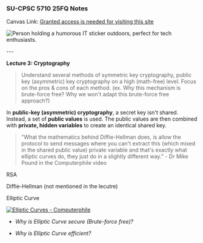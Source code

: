 ### **SU-CPSC 5710 25FQ Notes**

Canvas Link: [Granted access is needed for visiting this site](https://seattleu.instructure.com/courses/1623416)

![Person holding a humorous IT sticker outdoors, perfect for tech enthusiasts.](https://images.pexels.com/photos/11035465/pexels-photo-11035465.jpeg)

\---

**Lecture 3: Cryptography**

> Understand several methods of symmetric key cryptography, public key (asymmetric) key cryptography on a high (math-free) level. Focus on the pros & cons of each method. (ex. Why this mechanism is brute-force free? Why we won't adapt this brute-force free approach?)

In **public-key (asymmetric) cryptography**, a secret key isn't shared. Instead, a set of **public values** is used. The public values are then combined with **private, hidden variables** to create an identical shared key.

> "What the mathematics behind Diffie-Hellman does, is allow the protocol to send messages where you can't extract this (which mixed in the shared public value) private variable and that's exactly what elliptic curves do, they just do in a slightly different way." - Dr Mike Pound in the Computerphile video

RSA

Diffie-Hellman (not mentioned in the lecutre)

Elliptic Curve

[![Elliptic Curves - Computerphile](https://i.ytimg.com/vi/NF1pwjL9-DE/hqdefault.jpg)](https://www.youtube.com/watch?v=NF1pwjL9-DE&list=PLzH6n4zXuckpoaxDKOOV26yhgoY2S-xYg&index=4)

*   _Why is Elliptic Curve secure (Brute-force free)?_
    
*   _Why is Elliptic Curve efficient?_